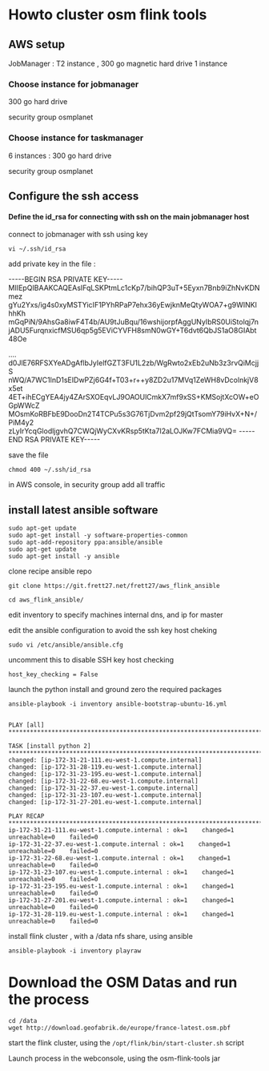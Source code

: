 # Howto cluster osm flink tools



## AWS setup

JobManager : T2 instance , 300 go magnetic hard drive 1 instance



### Choose instance for jobmanager

300 go hard drive

security group osmplanet



### Choose instance for taskmanager

6 instances : 300 go hard drive

security group osmplanet



## Configure the ssh access

#### Define the id_rsa for connecting with ssh on the main jobmanager host

connect to jobmanager with ssh using key

```
vi ~/.ssh/id_rsa
```



add private key in the file :

-----BEGIN RSA PRIVATE KEY-----
MIIEpQIBAAKCAQEAsIFqLSKPtmLc1cKp7/bihQP3uT+5Eyxn7Bnb9iZhNvKDNmez
gYu2Yxs/ig4s0xyMSTYicIF1PYhRPaP7ehx36yEwjknMeQtyWOA7+g9WINKlhhKh
mGqPiN/9AhsGa8iwF4T4b/AU9tJuBqu/16wshijorpfAggUNyIbRS0UiStolqj7n
jADU5FurqnxicfMSU6qp5g5EViCYVFH8smN0wGY+T6dvt6QbJS1aO8GIAbt48Oe

....
d0JlE76RFSXYeADgAflbJyIelfGZT3FU1L2zb/WgRwto2xEb2uNb3z3rvQiMcjjS
nWQ/A7WC1lnD1sEIDwPZj6G4f+T03+r++y8ZD2u17MVq1ZeWH8vDcolnkjV8x5et
4ET+ihECgYEA4jy4ZArSXOEqvLJ9OAOUlCmkX7mf9xSS+KMSojtXcOW+eOGpWWcZ
MOsmKoRBFbE9DooDn2T4TCPu5s3G76TjDvm2pf29jQtTsomY79iHvX+N+/PiM4y2
zLyIrYcqGlodljgvhQ7CWQjWyCXvKRsp5tKta7I2aLOJKw7FCMia9VQ=
-----END RSA PRIVATE KEY-----

save the file

```
chmod 400 ~/.ssh/id_rsa
```



in AWS console, in security group add all traffic



## install latest ansible software

```
sudo apt-get update
sudo apt-get install -y software-properties-common
sudo apt-add-repository ppa:ansible/ansible
sudo apt-get update
sudo apt-get install -y ansible
```



clone recipe ansible repo

```
git clone https://git.frett27.net/frett27/aws_flink_ansible
```

```
cd aws_flink_ansible/
```



edit inventory to specify machines internal dns, and ip for master



edit the ansible configuration to avoid the ssh key host cheking

```
sudo vi /etc/ansible/ansible.cfg
```

uncomment this to disable SSH key host checking

```
host_key_checking = False
```

launch the python install and ground zero the required packages

```
ansible-playbook -i inventory ansible-bootstrap-ubuntu-16.yml
```





```

PLAY [all] ***************************************************************************************************

TASK [install python 2] **************************************************************************************
changed: [ip-172-31-21-111.eu-west-1.compute.internal]
changed: [ip-172-31-28-119.eu-west-1.compute.internal]
changed: [ip-172-31-23-195.eu-west-1.compute.internal]
changed: [ip-172-31-22-68.eu-west-1.compute.internal]
changed: [ip-172-31-22-37.eu-west-1.compute.internal]
changed: [ip-172-31-23-107.eu-west-1.compute.internal]
changed: [ip-172-31-27-201.eu-west-1.compute.internal]

PLAY RECAP ***************************************************************************************************
ip-172-31-21-111.eu-west-1.compute.internal : ok=1    changed=1    unreachable=0    failed=0
ip-172-31-22-37.eu-west-1.compute.internal : ok=1    changed=1    unreachable=0    failed=0
ip-172-31-22-68.eu-west-1.compute.internal : ok=1    changed=1    unreachable=0    failed=0
ip-172-31-23-107.eu-west-1.compute.internal : ok=1    changed=1    unreachable=0    failed=0
ip-172-31-23-195.eu-west-1.compute.internal : ok=1    changed=1    unreachable=0    failed=0
ip-172-31-27-201.eu-west-1.compute.internal : ok=1    changed=1    unreachable=0    failed=0
ip-172-31-28-119.eu-west-1.compute.internal : ok=1    changed=1    unreachable=0    failed=0

```



install flink cluster , with a /data nfs share, using ansible

```
ansible-playbook -i inventory playraw
```



# Download the OSM Datas and run the process

```
cd /data
wget http://download.geofabrik.de/europe/france-latest.osm.pbf
```



start the flink cluster, using the `/opt/flink/bin/start-cluster.sh` script

Launch process in the webconsole, using the osm-flink-tools jar

